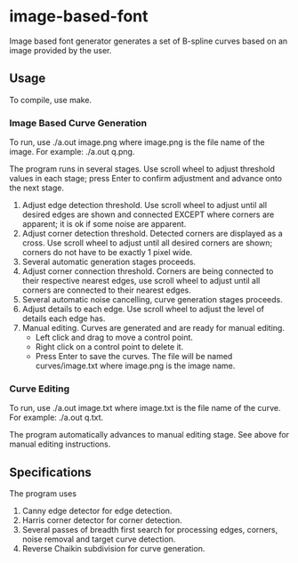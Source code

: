 # image-based-font
Image based font generator generates a set of B-spline curves based on an image provided by the user.

## Usage
To compile, use make.

### Image Based Curve Generation

To run, use ./a.out image.png where image.png is the file name of the image. For example: ./a.out q.png.

The program runs in several stages. Use scroll wheel to adjust threshold values in each stage; press Enter to confirm adjustment and advance onto the next stage.

1. Adjust edge detection threshold. Use scroll wheel to adjust until all desired edges are shown and connected EXCEPT where corners are apparent; it is ok if some noise are apparent.
2. Adjust corner detection threshold. Detected corners are displayed as a cross. Use scroll wheel to adjust until all desired corners are shown; corners do not have to be exactly 1 pixel wide.
3. Several automatic generation stages proceeds.
4. Adjust corner connection threshold. Corners are being connected to their respective nearest edges, use scroll wheel to adjust until all corners are connected to their nearest edges.
5. Several automatic noise cancelling, curve generation stages proceeds.
6. Adjust details to each edge. Use scroll wheel to adjust the level of details each edge has.
7. Manual editing. Curves are generated and are ready for manual editing.
   * Left click and drag to move a control point.
   * Right click on a control point to delete it.
   * Press Enter to save the curves. The file will be named curves/image.txt where image.png is the image name.
   
### Curve Editing

To run, use ./a.out image.txt where image.txt is the file name of the curve. For example: ./a.out q.txt.

The program automatically advances to manual editing stage. See above for manual editing instructions.

## Specifications

The program uses
1. Canny edge detector for edge detection.
2. Harris corner detector for corner detection.
3. Several passes of breadth first search for processing edges, corners, noise removal and target curve detection.
4. Reverse Chaikin subdivision for curve generation.
